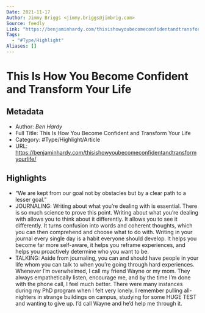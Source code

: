 ```yaml
---
Date: 2021-11-17
Author: Jimmy Briggs <jimmy.briggs@jimbrig.com>
Source: feedly
Link: "https://benjaminhardy.com/thisishowyoubecomeconfidentandtransformyourlife/"
Tags:
  - "#Type/Highlight"
Aliases: []
---
```


# This Is How You Become Confident and Transform Your Life

## Metadata

* Author: *Ben Hardy*
* Full Title: This Is How You Become Confident and Transform Your Life
* Category: #Type/Highlight/Article
* URL: https://benjaminhardy.com/thisishowyoubecomeconfidentandtransformyourlife/

## Highlights

* “We are kept from our goal not by obstacles but by a clear path to a lesser goal.”
* JOURNALING: Writing about what you’re dealing with is essential. There is so much science to prove this point. Writing about what you’re dealing with allows you to think about it differently. It allows you to see it differently. It turns confusion into words and coherent thoughts, which you can then comprehend and choose what to do with. Writing in your journal every single day is a habit everyone should develop. It helps you become far more self-aware, it helps you reframe experiences, and helps you proactively determine who you want to be.
* TALKING: Aside from journaling, you can and should have people in your life whom you can talk to when you’re going through hard experiences. Whenever I’m overwhelmed, I call my friend Wayne or my mom. They always empathetically listen, encourage me, and by the time I’m done with the phone call, I feel much better. There were many instances during my PhD program when I felt very lonely. I remember pulling all-nighters in strange buildings on campus, studying for some HUGE TEST and wanting to give up. I’d call Wayne and he’d help me through it.
